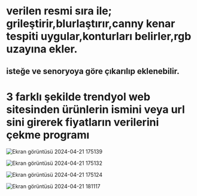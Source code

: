 <h1>verilen resmi sıra ile; grileştirir,blurlaştırır,canny kenar tespiti uygular,konturları belirler,rgb uzayına ekler.</h1>
<h2>isteğe ve senoryoya göre çıkarılıp eklenebilir.</h2>

<h1>3 farklı şekilde trendyol web sitesinden ürünlerin ismini veya url sini girerek fiyatların verilerini çekme programı</h1>

![Ekran görüntüsü 2024-04-21 175139](https://github.com/arazumut/jpg-goruntu-islemeAND-trendyolScience/assets/150933483/c618515b-e15f-4acf-bdf5-9b04fd97cd7e)

![Ekran görüntüsü 2024-04-21 175132](https://github.com/arazumut/jpg-goruntu-islemeAND-trendyolScience/assets/150933483/bf5e2286-e32c-43eb-bfb8-3ec04cee0354)

![Ekran görüntüsü 2024-04-21 175124](https://github.com/arazumut/jpg-goruntu-islemeAND-trendyolScience/assets/150933483/eeebbfcc-e8f5-421c-858a-07330db52777)

![Ekran görüntüsü 2024-04-21 181117](https://github.com/arazumut/jpg-goruntu-islemeAND-trendyolScience/assets/150933483/87eecaf8-9291-4143-9f10-9d656a06e65f)

